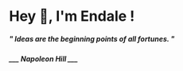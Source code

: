 <h1 title="head"> Hey 👋, I'm Endale !</h1>

**<h5><i>" Ideas are the beginning points of all fortunes. "</i></h5>**

*<b>___ Napoleon Hill ___</b>*
